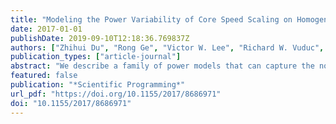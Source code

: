 ```yaml
---
title: "Modeling the Power Variability of Core Speed Scaling on Homogeneous Multicore Systems"
date: 2017-01-01
publishDate: 2019-09-10T12:18:36.769837Z
authors: ["Zhihui Du", "Rong Ge", "Victor W. Lee", "Richard W. Vuduc", "David A. Bader", "Ligang He"]
publication_types: ["article-journal"]
abstract: "We describe a family of power models that can capture the nonuniform power effects of speed scaling among homogeneous cores on multicore processors. These models depart from traditional ones, which assume that individual cores contribute to power consumption as independent entities. In our approach, we remove this independence assumption and employ statistical variables of core speed (average speed and the dispersion of the core speeds) to capture the comprehensive heterogeneous impact of subtle interactions among the underlying hardware. We systematically explore the model family, deriving basic and refined models that give progressively better fits, and analyze them in detail. The proposed methodology provides an easy way to build power models to reflect the realistic workings of current multicore processors more accurately. Moreover, unlike the existing lower-level power models that require knowledge of microarchitectural details of the CPU cores and the last level cache to capture core interdependency, ours are easier to use and scalable to emerging and future multicore architectures with more cores. These attributes make the models particularly useful to system users or algorithm designers who need a quick way to estimate power consumption. We evaluate the family of models on contemporary x86 multicore processors using the SPEC2006 benchmarks. Our best model yields an average predicted error as low as 5%."
featured: false
publication: "*Scientific Programming*"
url_pdf: "https://doi.org/10.1155/2017/8686971"
doi: "10.1155/2017/8686971"
---
```


